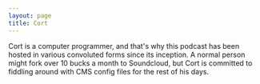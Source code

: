 ```yaml
---
layout: page
title: Cort
---
```


Cort is a computer programmer, and that's why this podcast has been hosted in various convoluted forms since its inception. A normal person might fork over 10 bucks a month to Soundcloud, but Cort is committed to fiddling around with CMS config files for the rest of his days.
